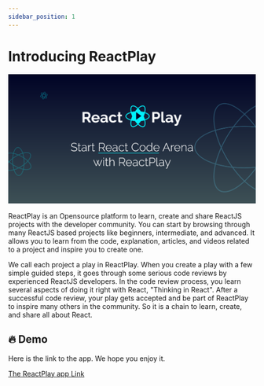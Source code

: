 ```yaml
---
sidebar_position: 1
---
```


# Introducing ReactPlay

![banner](./img/banner.png)

ReactPlay is an Opensource platform to learn, create and share ReactJS projects with the developer community. You can start by browsing through many ReactJS based projects like beginners, intermediate, and advanced. It allows you to learn from the code, explanation, articles, and videos related to a project and inspire you to create one.

We call each project a play in ReactPlay. When you create a play with a few simple guided steps, it goes through some serious code reviews by experienced ReactJS developers. In the code review process, you learn several aspects of doing it right with React, "Thinking in React". After a successful code review, your play gets accepted and be part of ReactPlay to inspire many others in the community. So it is a chain to learn, create, and share all about React.

## 🔥 Demo

Here is the link to the app. We hope you enjoy it.

[The ReactPlay app Link](https://reactplay.io)

